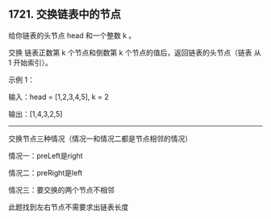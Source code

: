 ## 1721. 交换链表中的节点
给你链表的头节点 head 和一个整数 k 。

交换 链表正数第 k 个节点和倒数第 k 个节点的值后，返回链表的头节点（链表 从 1 开始索引）。

 

示例 1：


输入：head = [1,2,3,4,5], k = 2

输出：[1,4,3,2,5]

-------

交换节点三种情况（情况一和情况二都是节点相邻的情况）

情况一：preLeft是right

情况二：preRight是left

情况三：要交换的两个节点不相邻

此题找到左右节点不需要求出链表长度

